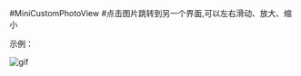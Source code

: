 #MiniCustomPhotoView
#点击图片跳转到另一个界面,可以左右滑动、放大、缩小

示例：

![gif](https://github.com/wangdongmeng/CustomPhotoView/blob/master/app/imagedemo/photo.gif)
